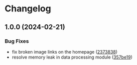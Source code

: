 # Changelog

## 1.0.0 (2024-02-21)


### Bug Fixes

* fix broken image links on the homepage ([2373838](https://github.com/ayoubkhial/release-demo/commit/2373838bbb2d1d1b02fc40598548b4460a613d23))
* resolve memory leak in data processing module ([357be19](https://github.com/ayoubkhial/release-demo/commit/357be19614d5d403a851414ba2242d4562ae6c67))
